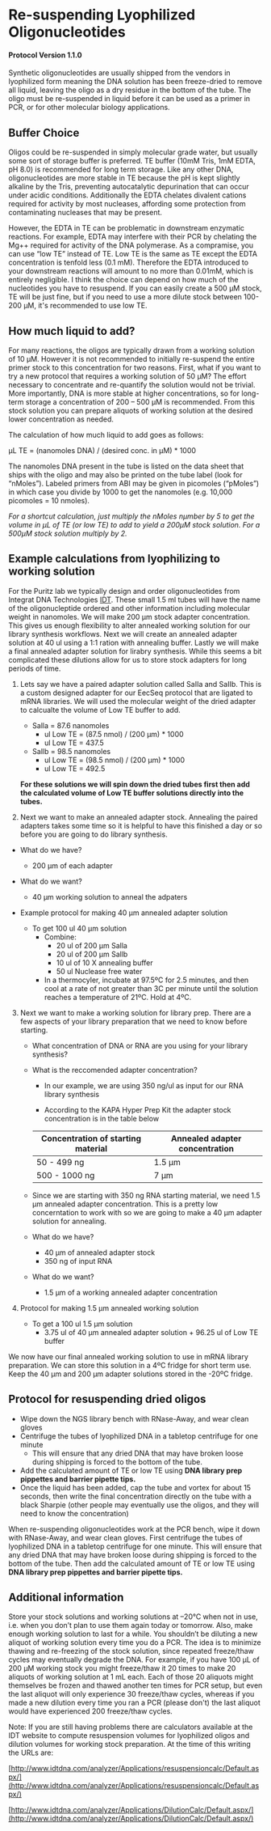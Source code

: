 # Re-suspending Lyophilized Oligonucleotides

#### Protocol Version 1.1.0 

Synthetic oligonucleotides are usually shipped from the vendors in lyophilized form meaning the DNA solution has been freeze-dried to remove all liquid, leaving the oligo as a dry residue in the bottom of the tube.  The oligo must be re-suspended in liquid before it can be used as a primer in PCR, or for other molecular biology applications.  

## Buffer Choice

Oligos could be re-suspended in simply molecular grade water, but usually some sort of storage buffer is preferred. TE buffer (10mM Tris, 1mM EDTA, pH 8.0) is recommended for long term storage.  Like any other DNA, oligonucleotides are more stable in TE because the pH is kept slightly alkaline by the Tris, preventing autocatalytic depurination that can occur under acidic conditions.  Additionally the EDTA chelates divalent cations required for activity by most nucleases, affording some protection from contaminating nucleases that may be present.  

However, the EDTA in TE can be problematic in downstream enzymatic reactions.  For example, EDTA may interfere with their PCR by chelating the Mg++ required for activity of the DNA polymerase.  As a compramise, you can use “low TE” instead of TE.  Low TE is the same as TE except the EDTA concentration is tenfold less (0.1 mM).  Therefore the EDTA introduced to your downstream reactions will amount to no more than 0.01mM, which is entirely negligible.  I think the choice can depend on how much of the nucleotides you have to resuspend.  If you can easily create a 500 µM stock, TE will be just fine, but if you need to use a more dilute stock between 100-200 µM, it's recommended to use low TE.

## How much liquid to add?

For many reactions, the oligos are typically drawn from a working solution of 10 µM.  However it is not recommended to initially re-suspend the entire primer stock to this concentration for two reasons.  First, what if you want to try a new protocol that requires a working solution of 50 µM?  The effort necessary to concentrate and re-quantify the solution would not be trivial.  More importantly, DNA is more stable at higher concentrations, so for long-term storage a concentration of 200 – 500 µM is recommended.  From this stock solution you can prepare aliquots of working solution at the desired lower concentration as needed.

The calculation of how much liquid to add goes as follows:

µL TE = (nanomoles DNA) / (desired conc. in µM) * 1000

The nanomoles DNA present in the tube is listed on the data sheet that ships with the oligo and may also be printed on the tube label (look for “nMoles”).  Labeled primers from ABI may be given in picomoles (“pMoles”) in which case you divide by 1000 to get the nanomoles (e.g. 10,000 picomoles = 10 nmoles).

*For a shortcut calculation, just multiply the nMoles nµmber by 5 to get the volume in µL of TE (or low TE) to add to yield a 200µM stock solution.  For a 500µM stock solution multiply by 2.*

## Example calculations from lyophilizing to working solution

For the Puritz lab we typically design and order oligonucleotides from Integrat DNA Technologies [IDT](https://idtdna.com/pages). These small 1.5 ml tubes will have the name of the oligonucleptide ordered and other information including molecular weight in nanomoles. We will make 200 µm stock adapter concentration. This gives us enough flexibility to alter annealed working solution for our library synthesis workflows. Next we will create an annealed adapter solution at 40 ul using a 1:1 ration with annealing buffer. Lastly we will make a final annealed adapter solution for lirabry synthesis. While this seems a bit complicated these dilutions allow for us to store stock adapters for long periods of time.

1) Lets say we have a paired adapter solution called SaIIa and SaIIb. This is a custom designed adapter for our EecSeq protocol that are ligated to mRNA libraries. We will used the molecular weight of the dried adapter to calcualte the volume of Low TE buffer to add.

   * Salla = 87.6 nanomoles
     * ul Low TE = (87.5 nmol) / (200 µm) * 1000
     * ul Low TE = 437.5
   * Sallb = 98.5 nanomoles
     * ul Low TE = (98.5 nmol) / (200 µm) * 1000
     * ul Low TE = 492.5

    **For these solutions we will spin down the dried tubes first then add the calculated volume of Low TE buffer solutions directly into the tubes.**

2) Next we want to make an annealed adapter stock. Annealing the paired adapters takes some time so it is helpful to have this finished a day or so before you are going to do library synthesis. 

* What do we have?
  * 200 µm of each adapter
* What do we want?  
  * 40 µm working solution to anneal the adpaters

* Example protocol for making 40 µm annealed adapter solution

   * To get 100 ul 40 µm solution
        * Combine:
          * 20 ul of 200 µm Salla 
          * 20 ul of 200 µm Sallb 
          * 10 ul of 10 X annealing buffer 
          * 50 ul Nuclease free water
        * In a thermocyler, incubate at 97.5ºC for 2.5 minutes, and then cool at a rate of not greater than 3C per minute until the solution reaches a temperature of 21ºC. Hold at 4ºC.  

3) Next we want to make a working solution for library prep. There are a few aspects of your library preparation that we need to know before starting.

   * What concentration of DNA or RNA are you using for your library synthesis?
  
   * What is the reccomended adapter concentration?

     * In our example, we are using 350 ng/ul as input for our RNA library synthesis
  
     * According to the KAPA Hyper Prep Kit the adapter stock concentration is in the table below

      | Concentration of starting material | Annealed adapter concentration |
      |------------------------------------|--------------------------------|
      | 50 - 499 ng | 1.5 µm |
      | 500 - 1000 ng | 7 µm |

   * Since we are starting with 350 ng RNA starting material, we need 1.5 µm annealed adapter concentration. This is a pretty low concerntation to work with so we are going to make a 40 µm adapter solution for annealing.
  
   * What do we have?
     * 40 µm of annealed adapter stock
     * 350 ng of input RNA

   * What do we want?  
      * 1.5 µm of a working annealed adapter concentration


4) Protocol for making 1.5 µm annealed working solution

      * To get a 100 ul 1.5 µm solution
        * 3.75 ul of 40 µm annealed adapter solution + 96.25 ul of Low TE buffer

  We now have our final annealed working solution to use in mRNA library preparation. We can store this solution in a 4ºC fridge for short term use. Keep the 40 µm and 200 µm adapter solutions stored in the -20ºC fridge.

## Protocol for resuspending dried oligos

* Wipe down the NGS library bench with RNase-Away, and wear clean gloves
* Centrifuge the tubes of lyophilized DNA in a tabletop centrifuge for one minute
  * This will ensure that any dried DNA that may have broken loose during shipping is forced to the bottom of the tube.
* Add the calculated amount of TE or low TE using **DNA library prep pippettes and barrier pipette tips.**  
* Once the liquid has been added, cap the tube and vortex for about 15 seconds, then write the final concentration directly on the tube with a black Sharpie (other people may eventually use the oligos, and they will need to know the concentration)

When re-suspending oligonucleotides work at the PCR bench, wipe it down with RNase-Away, and wear clean gloves.  First centrifuge the tubes of lyophilized DNA in a tabletop centrifuge for one minute.  This will ensure that any dried DNA that may have broken loose during shipping is forced to the bottom of the tube.  Then add the calculated amount of TE or low TE using **DNA library prep pippettes and barrier pipette tips.**  

## Additional information

Store your stock solutions and working solutions at –20°C when not in use, i.e. when you don’t plan to use them again today or tomorrow.  Also, make enough working solution to last for a while.  You shouldn’t be diluting a new aliquot of working solution every time you do a PCR.  The idea is to minimize thawing and re-freezing of the stock solution, since repeated freeze/thaw cycles may eventually degrade the DNA.  For example, if you have 100 µL of 200 µM working stock you might freeze/thaw it 20 times to make 20 aliquots of working solution at 1 mL each.  Each of those 20 aliquots might themselves be frozen and thawed another ten times for PCR setup, but even the last aliquot will only experience 30 freeze/thaw cycles, whereas if you made a new dilution every time you ran a PCR (please don't) the last aliquot would have experienced 200 freeze/thaw cycles.

Note: If you are still having problems there are calculators available at the IDT website to compute resuspension volumes for lyophilized oligos and dilution volumes for working stock preparation.  At the time of this writing the URLs are:

[http://www.idtdna.com/analyzer/Applications/resuspensioncalc/Default.aspx/](http://www.idtdna.com/analyzer/Applications/resuspensioncalc/Default.aspx/)

[http://www.idtdna.com/analyzer/Applications/DilutionCalc/Default.aspx/](http://www.idtdna.com/analyzer/Applications/DilutionCalc/Default.aspx/)
